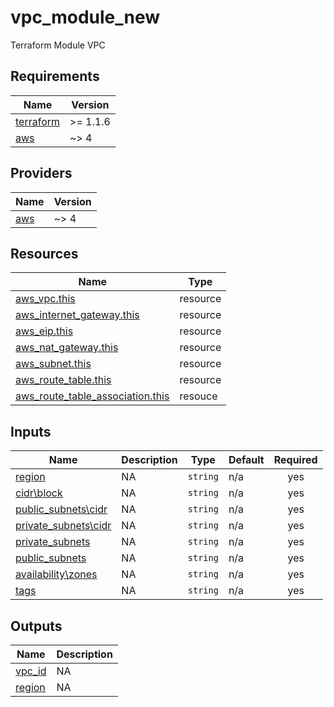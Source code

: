 # vpc_module_new
Terraform Module VPC

## Requirements

| Name | Version |
|------|---------|
| <a name="requirement_terraform"></a> [terraform](#requirement\_terraform) | >=  1.1.6 |
| <a name="requirement_aws"></a> [aws](#requirement\_aws) | ~> 4 |

## Providers

| Name | Version |
|------|---------|
| <a name="provider_aws"></a> [aws](#provider\_aws) | ~> 4 |

## Resources

| Name | Type |
|------|------|
| [aws_vpc.this](https://registry.terraform.io/providers/hashicorp/aws/latest/docs/resources/vpc) | resource |
| [aws_internet_gateway.this](https://registry.terraform.io/providers/hashicorp/aws/latest/docs/resources/internet_gateway) | resource |
| [aws_eip.this](https://registry.terraform.io/providers/hashicorp/aws/latest/docs/resources/eip) | resource |
| [aws_nat_gateway.this](https://registry.terraform.io/providers/hashicorp/aws/latest/docs/resources/nat_gateway) | resource |
| [aws_subnet.this](https://registry.terraform.io/providers/hashicorp/aws/latest/docs/resources/subnet) | resource |
| [aws_route_table.this](https://registry.terraform.io/providers/hashicorp/aws/latest/docs/resources/route_table) | resource |
| [aws_route_table_association.this](https://registry.terraform.io/providers/hashicorp/aws/latest/docs/resources/route_table_association) | resouce |

## Inputs

| Name | Description | Type | Default | Required |
|------|-------------|------|---------|:--------:|
| <a name="input_region"></a> [region](#input\_region) | NA | `string` | n/a | yes |
| <a name="input_cidr_block"></a> [cidr\block](#input\_cidr\_block) | NA | `string` | n/a | yes |
| <a name="input_public_subnets_cidr"></a> [public\_subnets\cidr](#input\_public\_subnets\_cidr) | NA | `string` | n/a | yes |
  <a name="input_private_subnets_cidr"></a> [private\_subnets\cidr](#input\_private\_subnets\_cidr) | NA | `string` | n/a | yes | 
  <a name="input_private_subnets"></a> [private\_subnets](#input\_private\_subnets) | NA | `string` | n/a | yes | 
  <a name="input_public_subnets"></a> [public\_subnets](#input\_public\_subnets) | NA | `string` | n/a | yes | 
| <a name="input_availability_zones"></a> [availability\zones](#input\_availability\_zones) | NA | `string` | n/a | yes |
| <a name="input_tags"></a> [tags](#input\_tags) | NA | `string` | n/a | yes |

## Outputs

| Name | Description |
|------|-------------|
| <a name="vpc_id"></a> [vpc_id](#output\_vpc\_id) | NA |
| <a name="region"></a> [region](#output\_region) | NA |
